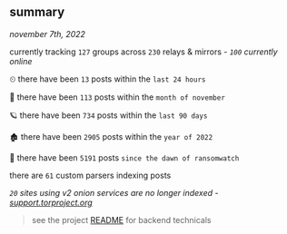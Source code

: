 
## summary
_november 7th, 2022_

currently tracking `127` groups across `230` relays & mirrors - _`100` currently online_

⏲ there have been `13` posts within the `last 24 hours`

🦈 there have been `113` posts within the `month of november`

🪐 there have been `734` posts within the `last 90 days`

🏚 there have been `2905` posts within the `year of 2022`

🦕 there have been `5191` posts `since the dawn of ransomwatch`

there are `61` custom parsers indexing posts

_`20` sites using v2 onion services are no longer indexed - [support.torproject.org](https://support.torproject.org/onionservices/v2-deprecation/)_

> see the project [README](https://github.com/joshhighet/ransomwatch#ransomwatch--) for backend technicals
